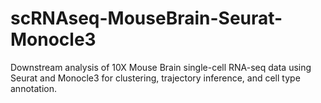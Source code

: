 # scRNAseq-MouseBrain-Seurat-Monocle3
Downstream analysis of 10X Mouse Brain single-cell RNA-seq data using Seurat and Monocle3 for clustering, trajectory inference, and cell type annotation.
